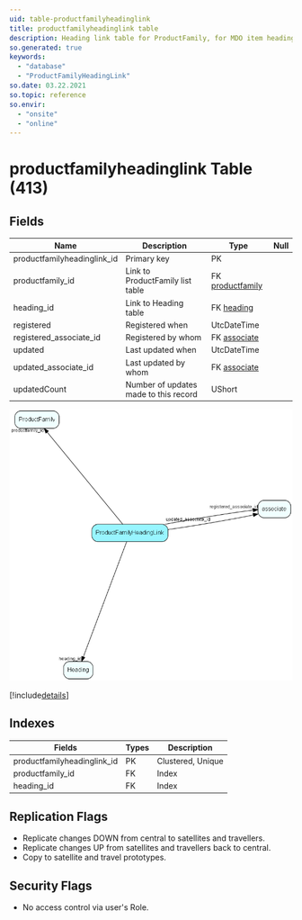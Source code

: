 ```yaml
---
uid: table-productfamilyheadinglink
title: productfamilyheadinglink table
description: Heading link table for ProductFamily, for MDO item headings
so.generated: true
keywords:
  - "database"
  - "ProductFamilyHeadingLink"
so.date: 03.22.2021
so.topic: reference
so.envir:
  - "onsite"
  - "online"
---
```


# productfamilyheadinglink Table (413)

## Fields

| Name | Description | Type | Null |
|------|-------------|------|:----:|
|productfamilyheadinglink\_id|Primary key|PK| |
|productfamily\_id|Link to ProductFamily list table|FK [productfamily](productfamily.md)| |
|heading\_id|Link to Heading table|FK [heading](heading.md)| |
|registered|Registered when|UtcDateTime| |
|registered\_associate\_id|Registered by whom|FK [associate](associate.md)| |
|updated|Last updated when|UtcDateTime| |
|updated\_associate\_id|Last updated by whom|FK [associate](associate.md)| |
|updatedCount|Number of updates made to this record|UShort| |


![ProductFamilyHeadingLink table relationship diagram](./media/ProductFamilyHeadingLink.png)

[!include[details](./includes/ProductFamilyHeadingLink.md)]

## Indexes

| Fields | Types | Description |
|--------|-------|-------------|
|productfamilyheadinglink\_id |PK |Clustered, Unique |
|productfamily\_id |FK |Index |
|heading\_id |FK |Index |

## Replication Flags

* Replicate changes DOWN from central to satellites and travellers.
* Replicate changes UP from satellites and travellers back to central.
* Copy to satellite and travel prototypes.

## Security Flags

* No access control via user's Role.

